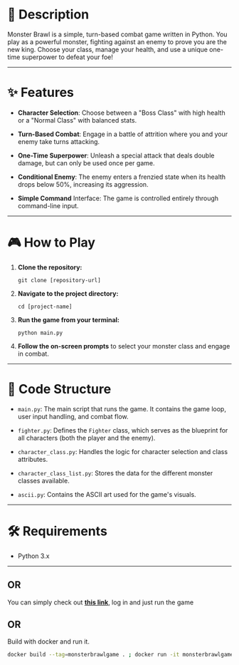 
# 📜 Description
Monster Brawl is a simple, turn-based combat game written in Python. You play as a powerful monster, fighting against an enemy to prove you are the new king. Choose your class, manage your health, and use a unique one-time superpower to defeat your foe!
<hr>

# ✨ Features
* **Character Selection**: Choose between a "Boss Class" with high health or a "Normal Class" with balanced stats.

* **Turn-Based Combat**: Engage in a battle of attrition where you and your enemy take turns attacking.

* **One-Time Superpower**: Unleash a special attack that deals double damage, but can only be used once per game.

* **Conditional Enemy**: The enemy enters a frenzied state when its health drops below 50%, increasing its aggression.

* **Simple Command** Interface: The game is controlled entirely through command-line input.
<hr>

# 🎮 How to Play
1. **Clone the repository:**<br>
   ```
   git clone [repository-url]
   ```
3. **Navigate to the project directory:**<br>
   ```
   cd [project-name]
   ```
5. **Run the game from your terminal:**
   ```
   python main.py
   ```
7. **Follow the on-screen prompts** to select your monster class and engage in combat.
<hr>

# 📁 Code Structure
* `main.py`: The main script that runs the game. It contains the game loop, user input handling, and combat flow.

* `fighter.py`: Defines the `Fighter` class, which serves as the blueprint for all characters (both the player and the enemy).

* `character_class.py`: Handles the logic for character selection and class attributes.

* `character_class_list.py`: Stores the data for the different monster classes available.

* `ascii.py`: Contains the ASCII art used for the game's visuals.
<hr>

# 🛠️ Requirements
* Python 3.x
<hr>

## OR
You can simply check out **[this link](https://programiz.pro/ide/python/GQSXQ8LPQ7?utm_medium=playground&utm_source=python-shared-project-link)**, log in and just run the game

## OR

Build with docker and run it.
```bash
docker build --tag=monsterbrawlgame . ; docker run -it monsterbrawlgame
```








